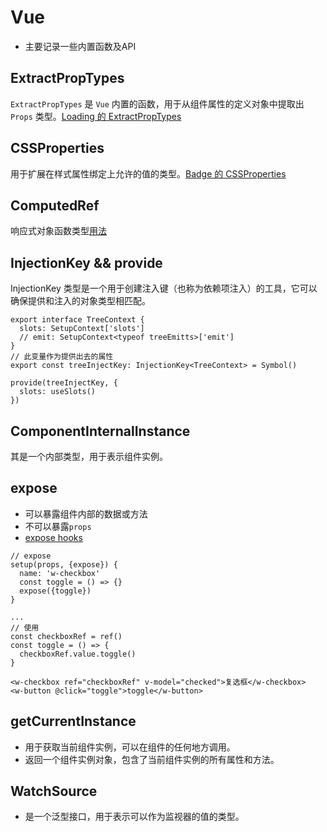 # Vue
- 主要记录一些内置函数及API

## ExtractPropTypes
`ExtractPropTypes` 是 `Vue` 内置的函数，用于从组件属性的定义对象中提取出 `Props` 类型。[Loading 的 ExtractPropTypes](loading.md#props)

## CSSProperties
用于扩展在样式属性绑定上允许的值的类型。[Badge 的 CSSProperties](badge.md#style-computed)


## ComputedRef
响应式对象函数类型[用法](row.html#row-key)

## InjectionKey && provide
InjectionKey 类型是一个用于创建注入键（也称为依赖项注入）的工具，它可以确保提供和注入的对象类型相匹配。
```
export interface TreeContext {
  slots: SetupContext['slots']
  // emit: SetupContext<typeof treeEmitts>['emit']
}
// 此变量作为提供出去的属性
export const treeInjectKey: InjectionKey<TreeContext> = Symbol()

provide(treeInjectKey, {
  slots: useSlots()
})
```

## ComponentInternalInstance
其是一个内部类型，用于表示组件实例。

## expose
- 可以暴露组件内部的数据或方法
- 不可以暴露`props`
- [expose hooks](hooks.html#use-expose-ts)
```
// expose
setup(props, {expose}) {
  name: 'w-checkbox'
  const toggle = () => {}
  expose({toggle})
}

...
// 使用
const checkboxRef = ref()
const toggle = () => {
  checkboxRef.value.toggle()
}

<w-checkbox ref="checkboxRef" v-model="checked">复选框</w-checkbox>
<w-button @click="toggle">toggle</w-button>
```

## getCurrentInstance
- 用于获取当前组件实例，可以在组件的任何地方调用。
- 返回一个组件实例对象，包含了当前组件实例的所有属性和方法。

## WatchSource
- 是一个泛型接口，用于表示可以作为监视器的值的类型。